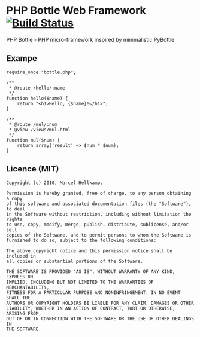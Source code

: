 # PHP Bottle Web Framework [![Build Status](https://secure.travis-ci.org/nergal/php-bottle.png)](https://secure.travis-ci.org/nergal/php-bottle/)
PHP Bottle - PHP micro-framework inspired by minimalistic PyBottle

## Exampe
    require_once "bottle.php";

    /**
     * @route /hello/:name
     */
    function hello($name) {
        return "<h1>Hello, {$name}!</h1>";
    }

    /**
     * @route /mul/:num
     * @view /views/mul.html
     */
    function mul($num) {
        return array('result' => $num * $num);
    }


## Licence (MIT)
    Copyright (c) 2010, Marcel Hellkamp.

    Permission is hereby granted, free of charge, to any person obtaining a copy
    of this software and associated documentation files (the "Software"), to deal
    in the Software without restriction, including without limitation the rights
    to use, copy, modify, merge, publish, distribute, sublicense, and/or sell
    copies of the Software, and to permit persons to whom the Software is
    furnished to do so, subject to the following conditions:

    The above copyright notice and this permission notice shall be included in
    all copies or substantial portions of the Software.

    THE SOFTWARE IS PROVIDED "AS IS", WITHOUT WARRANTY OF ANY KIND, EXPRESS OR
    IMPLIED, INCLUDING BUT NOT LIMITED TO THE WARRANTIES OF MERCHANTABILITY,
    FITNESS FOR A PARTICULAR PURPOSE AND NONINFRINGEMENT. IN NO EVENT SHALL THE
    AUTHORS OR COPYRIGHT HOLDERS BE LIABLE FOR ANY CLAIM, DAMAGES OR OTHER
    LIABILITY, WHETHER IN AN ACTION OF CONTRACT, TORT OR OTHERWISE, ARISING FROM,
    OUT OF OR IN CONNECTION WITH THE SOFTWARE OR THE USE OR OTHER DEALINGS IN
    THE SOFTWARE.
